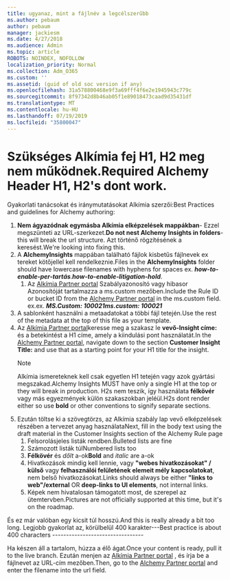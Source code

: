 ```yaml
---
title: ugyanaz, mint a fájlnév a legcélszerűbb
ms.author: pebaum
author: pebaum
manager: jackiesm
ms.date: 4/27/2018
ms.audience: Admin
ms.topic: article
ROBOTS: NOINDEX, NOFOLLOW
localization_priority: Normal
ms.collection: Adm_O365
ms.custom: ''
ms.assetid: (guid of old soc version if any)
ms.openlocfilehash: 31a578800468e9f3a69fff4f6e2e1945943c779c
ms.sourcegitcommit: 8f97342d8b46ab05f1e89018473caad9d35431df
ms.translationtype: MT
ms.contentlocale: hu-HU
ms.lasthandoff: 07/19/2019
ms.locfileid: "35800047"
---
```

# <a name="required-alchemy-header-h1-h2s-dont-work"></a><span data-ttu-id="d57b3-102">Szükséges Alkímia fej H1, H2 meg nem működnek.</span><span class="sxs-lookup"><span data-stu-id="d57b3-102">Required Alchemy Header H1, H2's dont work.</span></span>
<span data-ttu-id="d57b3-103">Gyakorlati tanácsokat és iránymutatásokat Alkímia szerzői:</span><span class="sxs-lookup"><span data-stu-id="d57b3-103">Best Practices and guidelines for Alchemy authoring:</span></span>

1. <span data-ttu-id="d57b3-104">**Nem ágyazódnak egymásba Alkímia elképzelések mappákban**- Ezzel megszünteti az URL-szerkezet.</span><span class="sxs-lookup"><span data-stu-id="d57b3-104">**Do not nest Alchemy Insights in folders**- this will break the url structure.</span></span> <span data-ttu-id="d57b3-105">Azt történő rögzítésének a keresést.</span><span class="sxs-lookup"><span data-stu-id="d57b3-105">We're looking into fixing this.</span></span>
1. <span data-ttu-id="d57b3-106">A **AlchemyInsights** mappában található fájlok kisbetűs fájlnevek ex tereket kötőjellel kell rendelkeznie.</span><span class="sxs-lookup"><span data-stu-id="d57b3-106">Files in the **AlchemyInsights** folder should have lowercase filenames with hyphens for spaces ex.</span></span> <span data-ttu-id="d57b3-107">***how-to-enable-per-tartás***.</span><span class="sxs-lookup"><span data-stu-id="d57b3-107">***how-to-enable-litigation-hold***.</span></span>
    1. <span data-ttu-id="d57b3-108">Az [Alkímia Partner portal](https://alchemyportal.azurewebsites.net) Szabályazonosító vagy hibasor Azonosítóját tartalmazza a ms.custom mezőben.</span><span class="sxs-lookup"><span data-stu-id="d57b3-108">Include the Rule ID or bucket ID from the [Alchemy Partner portal](https://alchemyportal.azurewebsites.net) in the ms.custom field.</span></span> <span data-ttu-id="d57b3-109">ex.</span><span class="sxs-lookup"><span data-stu-id="d57b3-109">ex.</span></span> <span data-ttu-id="d57b3-110">***MS.Custom: 100021***</span><span class="sxs-lookup"><span data-stu-id="d57b3-110">***ms.custom: 100021***</span></span>
1. <span data-ttu-id="d57b3-111">A sablonként használni a metaadatokat a többi fájl tetején.</span><span class="sxs-lookup"><span data-stu-id="d57b3-111">Use the rest of the metadata at the top of this file as your template.</span></span>
1. <span data-ttu-id="d57b3-112">Az [Alkímia Partner portal](https://alchemyportal.azurewebsites.net)keresse meg a szakasz le **vevő-Insight címe:** és a betekintést a H1 címe, amely a kiindulási pont használatát.</span><span class="sxs-lookup"><span data-stu-id="d57b3-112">In the [Alchemy Partner portal](https://alchemyportal.azurewebsites.net), navigate down to the section **Customer Insight Title:** and use that as a starting point for your H1 title for the insight.</span></span> 
    > [!NOTE]
    > <span data-ttu-id="d57b3-113">Alkímia ismereteknek kell csak egyetlen H1 tetején vagy azok gyártási megszakad.</span><span class="sxs-lookup"><span data-stu-id="d57b3-113">Alchemy Insights MUST have only a single H1 at the top or they will break in production.</span></span> <span data-ttu-id="d57b3-114">H2s nem teszik, így használata **félkövér** vagy más egyezmények külön szakaszokban jeléül.</span><span class="sxs-lookup"><span data-stu-id="d57b3-114">H2s dont render either so use **bold** or other conventions to signify separate sections.</span></span>
1. <span data-ttu-id="d57b3-115">Ezután töltse ki a szövegtörzs, az Alkímia szabály lap vevő elképzelések részében a tervezet anyag használata</span><span class="sxs-lookup"><span data-stu-id="d57b3-115">Next, fill in the body text using the draft material in the Customer Insights section of the Alchemy Rule page</span></span>
    1. <span data-ttu-id="d57b3-116">Felsorolásjeles listák rendben.</span><span class="sxs-lookup"><span data-stu-id="d57b3-116">Bulleted lists are fine</span></span>
    1. <span data-ttu-id="d57b3-117">Számozott listák túl</span><span class="sxs-lookup"><span data-stu-id="d57b3-117">Numbered lists too</span></span>
    1. <span data-ttu-id="d57b3-118">**Félkövér** és *dőlt* a-ok</span><span class="sxs-lookup"><span data-stu-id="d57b3-118">**Bold** and *italic* are a-ok</span></span>
    1. <span data-ttu-id="d57b3-119">Hivatkozások mindig kell lennie, vagy **"webes hivatkozásokat" / külső** vagy **felhasználói felületének elemeit mély kapcsolatokat**, nem belső hivatkozásokat.</span><span class="sxs-lookup"><span data-stu-id="d57b3-119">Links should always be either **"links to web"/external** OR **deep-links to UI elements**, not internal links.</span></span>
    1. <span data-ttu-id="d57b3-120">Képek nem hivatalosan támogatott most, de szerepel az ütemtervben.</span><span class="sxs-lookup"><span data-stu-id="d57b3-120">Pictures are not officially supported at this time, but it's on the roadmap.</span></span>

<span data-ttu-id="d57b3-121">És ez már valóban egy kicsit túl hosszú.</span><span class="sxs-lookup"><span data-stu-id="d57b3-121">And this is really already a bit too long.</span></span> <span data-ttu-id="d57b3-122">Legjobb gyakorlat az, körülbelül 400 karakter---</span><span class="sxs-lookup"><span data-stu-id="d57b3-122">Best practice is about 400 characters ---------------------------------</span></span>

<span data-ttu-id="d57b3-123">Ha készen áll a tartalom, húzza a élő ágat.</span><span class="sxs-lookup"><span data-stu-id="d57b3-123">Once your content is ready, pull it to the live branch.</span></span> <span data-ttu-id="d57b3-124">Ezután menjen az [Alkímia Partner portal](https://alchemyportal.azurewebsites.net) , és írja be a fájlnevet az URL-cím mezőben.</span><span class="sxs-lookup"><span data-stu-id="d57b3-124">Then, go to the [Alchemy Partner portal](https://alchemyportal.azurewebsites.net) and enter the filename into the url field.</span></span> 